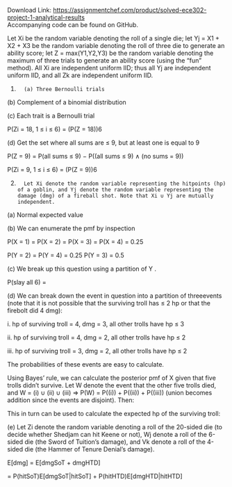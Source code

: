 Download Link: https://assignmentchef.com/product/solved-ece302-project-1-analytical-results
<br>
Accompanying code can be found on GitHub.

Let Xi be the random variable denoting the roll of a single die; let Yj = X1 + X2 + X3 be the random variable denoting the roll of three die to generate an ability score; let Z = max(Y1,Y2,Y3) be the random variable denoting the maximum of three trials to generate an ability score (using the “fun” method). All Xi are independent uniform IID; thus all Yj are independent uniform IID, and all Zk are independent uniform IID.

1.       (a) Three Bernoulli trials

(b)    Complement of a binomial distribution

(c)    Each trait is a Bernoulli trial

P(Zi = 18, 1 ≤ i ≤ 6) = (P(Z = 18))6

(d)   Get the set where all sums are ≤ 9, but at least one is equal to 9

P(Z = 9) = P(all sums ≤ 9) − P((all sums ≤ 9) ∧ (no sums = 9))

P(Zi = 9, 1 ≤ i ≤ 6) = (P(Z = 9))6

2.       Let Xi denote the random variable representing the hitpoints (hp) of a goblin, and Yj denote the random variable representing the damage (dmg) of a fireball shot. Note that Xi ∪ Yj are mutually independent.

(a)    Normal expected value

(b)    We can enumerate the pmf by inspection

P(X = 1) = P(X = 2) = P(X = 3) = P(X = 4) = 0.25

P(Y = 2) = P(Y = 4) = 0.25 P(Y = 3) = 0.5

(c)    We break up this question using a partition of Y .

P(slay all 6) =

(d)   We can break down the event in question into a partition of threeevents (note that it is not possible that the surviving troll has ≤ 2 hp or that the firebolt did 4 dmg):

i.        hp of surviving troll = 4, dmg = 3, all other trolls have hp ≤ 3

ii.      hp of surviving troll = 4, dmg = 2, all other trolls have hp ≤ 2

iii.    hp of surviving troll = 3, dmg = 2, all other trolls have hp ≤ 2

The probabilities of these events are easy to calculate.

Using Bayes’ rule, we can calculate the posterior pmf of X given that five trolls didn’t survive. Let W denote the event that the other five trolls died, and W = (i) ∪ (ii) ∪ (iii) ⇒ P(W) = P((i)) + P((ii)) + P((iii)) (union becomes addition since the events are disjoint). Then:

This in turn can be used to calculate the expected hp of the surviving troll:

(e) Let Zi denote the random variable denoting a roll of the 20-sided die (to decide whether Shedjam can hit Keene or not), Wj denote a roll of the 6-sided die (the Sword of Tuition’s damage), and Vk denote a roll of the 4-sided die (the Hammer of Tenure Denial’s damage).

E[dmg] = E[dmgSoT + dmgHTD]

= P(hitSoT)E[dmgSoT|hitSoT] + P(hitHTD)E[dmgHTD|hitHTD]